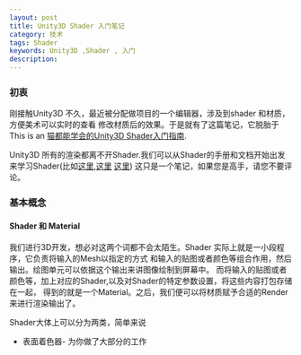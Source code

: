 ```yaml
---
layout: post
title: Unity3D Shader 入门笔记
category: 技术
tags: Shader 
keywords: Unity3D ,Shader , 入门
description:
---
```


### 初衷
刚接触Unity3D 不久，最近被分配做项目的一个编辑器，涉及到shader 和材质，方便美术可以实时的查看
修改材质后的效果。于是就有了这篇笔记，它脱胎于This is an [猫都能学会的Unity3D Shader入门指南](http://onevcat.com/2013/07/shader-tutorial-1/).

Unity3D 所有的渲染都离不开Shader.我们可以从Shader的手册和文档开始出发来学习Shader(比如[这里](http://docs.unity3d.com/Manual/Shaders.html),[这里](http://docs.unity3d.com/Manual/Built-inShaderGuide.html)
[这里](http://docs.unity3d.com/Manual/SL-Reference.html))
这只是一个笔记，如果您是高手，请您不要评论。

### 基本概念
#### Shader 和 Material 

我们进行3D开发，想必对这两个词都不会太陌生。Shader 实际上就是一小段程序，它负责将输入的Mesh以指定的方式
和输入的贴图或者颜色等组合作用，然后输出。绘图单元可以依据这个输出来讲图像绘制到屏幕中。
而将输入的贴图或者颜色等，加上对应的Shader,以及对Shader的特定参数设置，将这些内容打包存储在一起，
得到的就是一个Material。之后，我们便可以将材质赋予合适的Render 来进行渲染输出了。

Shader大体上可以分为两类，简单来说
* 表面着色器- 为你做了大部分的工作
